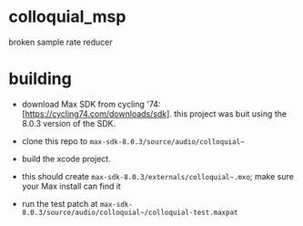 # colloquial_msp
broken sample rate reducer

# building

-   download Max SDK from cycling '74: [https://cycling74.com/downloads/sdk].
    this project was buit using the 8.0.3 version of the SDK.

-   clone this repo to `max-sdk-8.0.3/source/audio/colloquial~`

-   build the xcode project.

-   this should create `max-sdk-8.0.3/externals/colloquial~.mxo`; make sure your Max install can find it

-   run the test patch at `max-sdk-8.0.3/source/audio/colloquial~/colloquial-test.maxpat`
